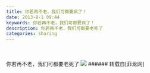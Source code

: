 ```yaml
---
title: 你若再不老，我们可都要疯了！
date: 2013-8-1 09:44
keywords: 你若再不老，我们可都要疯了！
description: 你若再不老，我们可都要老死了
categories: sharing
---
```

<td class="t_f" id="postmessage_30010">

<br/>
<br/>
你若再不老，我们可都要老死了

<img aid="11126" data-cf-modified-56960851bbe4b723049e0652-="" file="data/attachment/forum/201308/01/094404fs20iffb011ospqc.jpg.thumb.jpg" id="aimg_11126" inpost="1" onclick="" onmouseover="" src="http://www.flw.ph/data/attachment/forum/201308/01/094404fs20iffb011ospqc.jpg" style="cursor:pointer" zoomfile="data/attachment/forum/201308/01/094404fs20iffb011ospqc.jpg"/>


</td>
###### 转载自[菲龙网]